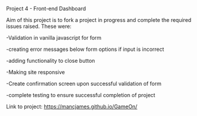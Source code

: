 Project 4 - Front-end Dashboard

Aim of this project is to fork a project in progress and complete the required issues raised. These were:

-Validation in vanilla javascript for form

-creating error messages below form options if input is incorrect

-adding functionality to close button

-Making site responsive

-Create confirmation screen upon successful validation of form

-complete testing to ensure successful completion of project

Link to project: https://mancjames.github.io/GameOn/
